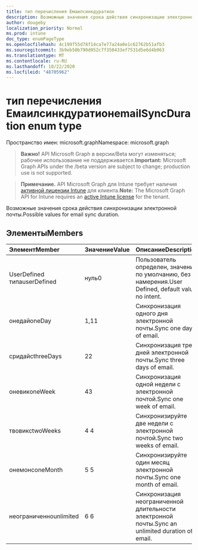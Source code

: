 ```yaml
---
title: тип перечисления Емаилсинкдуратион
description: Возможные значения срока действия синхронизации электронной почты.
author: dougeby
localization_priority: Normal
ms.prod: intune
doc_type: enumPageType
ms.openlocfilehash: 4c199f55d78f14ca7e77a24a0e1c62762b51afb3
ms.sourcegitcommit: 3b9eb50b790d952c7f350433ef7531d5e6d4b963
ms.translationtype: MT
ms.contentlocale: ru-RU
ms.lasthandoff: 10/22/2020
ms.locfileid: "48705962"
---
```

# <a name="emailsyncduration-enum-type"></a><span data-ttu-id="5f17c-103">тип перечисления Емаилсинкдуратион</span><span class="sxs-lookup"><span data-stu-id="5f17c-103">emailSyncDuration enum type</span></span>

<span data-ttu-id="5f17c-104">Пространство имен: microsoft.graph</span><span class="sxs-lookup"><span data-stu-id="5f17c-104">Namespace: microsoft.graph</span></span>

> <span data-ttu-id="5f17c-105">**Важно!** API Microsoft Graph в версии/Beta могут изменяться; рабочее использование не поддерживается.</span><span class="sxs-lookup"><span data-stu-id="5f17c-105">**Important:** Microsoft Graph APIs under the /beta version are subject to change; production use is not supported.</span></span>

> <span data-ttu-id="5f17c-106">**Примечание.** API Microsoft Graph для Intune требует наличия [активной лицензии Intune](https://go.microsoft.com/fwlink/?linkid=839381) для клиента.</span><span class="sxs-lookup"><span data-stu-id="5f17c-106">**Note:** The Microsoft Graph API for Intune requires an [active Intune license](https://go.microsoft.com/fwlink/?linkid=839381) for the tenant.</span></span>

<span data-ttu-id="5f17c-107">Возможные значения срока действия синхронизации электронной почты.</span><span class="sxs-lookup"><span data-stu-id="5f17c-107">Possible values for email sync duration.</span></span>

## <a name="members"></a><span data-ttu-id="5f17c-108">Элементы</span><span class="sxs-lookup"><span data-stu-id="5f17c-108">Members</span></span>
|<span data-ttu-id="5f17c-109">Элемент</span><span class="sxs-lookup"><span data-stu-id="5f17c-109">Member</span></span>|<span data-ttu-id="5f17c-110">Значение</span><span class="sxs-lookup"><span data-stu-id="5f17c-110">Value</span></span>|<span data-ttu-id="5f17c-111">Описание</span><span class="sxs-lookup"><span data-stu-id="5f17c-111">Description</span></span>|
|:---|:---|:---|
|<span data-ttu-id="5f17c-112">UserDefined типа</span><span class="sxs-lookup"><span data-stu-id="5f17c-112">userDefined</span></span>|<span data-ttu-id="5f17c-113">нуль</span><span class="sxs-lookup"><span data-stu-id="5f17c-113">0</span></span>|<span data-ttu-id="5f17c-114">Пользователь определен, значение по умолчанию, без намерения.</span><span class="sxs-lookup"><span data-stu-id="5f17c-114">User Defined, default value, no intent.</span></span>|
|<span data-ttu-id="5f17c-115">онедай</span><span class="sxs-lookup"><span data-stu-id="5f17c-115">oneDay</span></span>|<span data-ttu-id="5f17c-116">1,1</span><span class="sxs-lookup"><span data-stu-id="5f17c-116">1</span></span>|<span data-ttu-id="5f17c-117">Синхронизация одного дня электронной почты.</span><span class="sxs-lookup"><span data-stu-id="5f17c-117">Sync one day of email.</span></span>|
|<span data-ttu-id="5f17c-118">сридайс</span><span class="sxs-lookup"><span data-stu-id="5f17c-118">threeDays</span></span>|<span data-ttu-id="5f17c-119">2</span><span class="sxs-lookup"><span data-stu-id="5f17c-119">2</span></span>|<span data-ttu-id="5f17c-120">Синхронизация трех дней электронной почты.</span><span class="sxs-lookup"><span data-stu-id="5f17c-120">Sync three days of email.</span></span>|
|<span data-ttu-id="5f17c-121">оневик</span><span class="sxs-lookup"><span data-stu-id="5f17c-121">oneWeek</span></span>|<span data-ttu-id="5f17c-122">4</span><span class="sxs-lookup"><span data-stu-id="5f17c-122">3</span></span>|<span data-ttu-id="5f17c-123">Синхронизация одной недели с электронной почтой.</span><span class="sxs-lookup"><span data-stu-id="5f17c-123">Sync one week of email.</span></span>|
|<span data-ttu-id="5f17c-124">твовикс</span><span class="sxs-lookup"><span data-stu-id="5f17c-124">twoWeeks</span></span>|<span data-ttu-id="5f17c-125">4 </span><span class="sxs-lookup"><span data-stu-id="5f17c-125">4</span></span>|<span data-ttu-id="5f17c-126">Синхронизируйте две недели с электронной почтой.</span><span class="sxs-lookup"><span data-stu-id="5f17c-126">Sync two weeks of email.</span></span>|
|<span data-ttu-id="5f17c-127">онемонс</span><span class="sxs-lookup"><span data-stu-id="5f17c-127">oneMonth</span></span>|<span data-ttu-id="5f17c-128">5 </span><span class="sxs-lookup"><span data-stu-id="5f17c-128">5</span></span>|<span data-ttu-id="5f17c-129">Синхронизируйте один месяц электронной почты.</span><span class="sxs-lookup"><span data-stu-id="5f17c-129">Sync one month of email.</span></span>|
|<span data-ttu-id="5f17c-130">неограниченно</span><span class="sxs-lookup"><span data-stu-id="5f17c-130">unlimited</span></span>|<span data-ttu-id="5f17c-131">6 </span><span class="sxs-lookup"><span data-stu-id="5f17c-131">6</span></span>|<span data-ttu-id="5f17c-132">Синхронизация неограниченной длительности электронной почты.</span><span class="sxs-lookup"><span data-stu-id="5f17c-132">Sync an unlimited duration of email.</span></span>|





